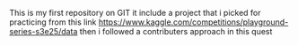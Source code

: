 This is my first repository on GIT 
it include a project that i picked for practicing from this link https://www.kaggle.com/competitions/playground-series-s3e25/data
then i followed a contributers approach in this quest

